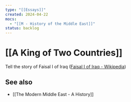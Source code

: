 ```yaml
---
type: "[[Essays]]"
created: 2024-04-22
mocs:
  - "[[M - History of the Middle East]]"
status: backlog
---
```

# [[A King of Two Countries]]

Tell the story of Faisal I of Iraq ([Faisal I of Iraq - Wikipedia](https://en.wikipedia.org/wiki/Faisal_I_of_Iraq))

## See also
- [[The Modern Middle East - A History]]
